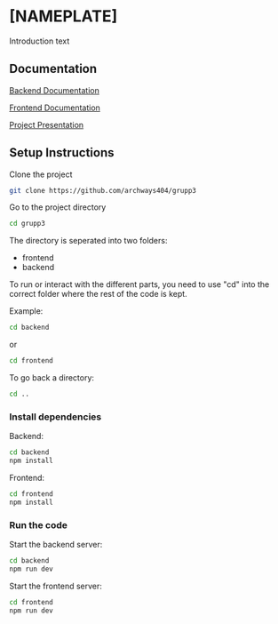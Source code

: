 
# [NAMEPLATE]

Introduction text


## Documentation

[Backend Documentation](https://github.com/archways404/grupp3/blob/main/docs/doc_backend.md)

[Frontend Documentation](https://github.com/archways404/grupp3/blob/main/docs/doc_frontend.md)

[Project Presentation](https://github.com/archways404/grupp3/blob/main/docs/doc_presentation.md)



## Setup Instructions

Clone the project

```bash
git clone https://github.com/archways404/grupp3
```

Go to the project directory

```bash
cd grupp3
```

The directory is seperated into two folders:

- frontend
- backend

To run or interact with the different parts, you need to use "cd" into the correct folder where the rest of the code is kept.

Example:

```bash
cd backend
```

or

```bash
cd frontend
```

To go back a directory:
```bash
cd ..
```


### Install dependencies

Backend:
```bash
cd backend
npm install
```

Frontend:
```bash
cd frontend
npm install
```

### Run the code

Start the backend server:

```bash
cd backend
npm run dev
```

Start the frontend server:

```bash
cd frontend
npm run dev
```

